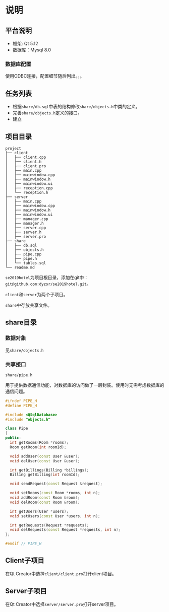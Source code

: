 # 说明

## 平台说明

* 框架: Qt 5.12
* 数据库：Mysql 8.0

### 数据库配置

使用ODBC连接，配置细节随后列出。。。

## 任务列表

* 根据`share/db.sql`中表的结构修改`share/objects.h`中类的定义。
* 完善`share/objects.h`定义的接口。
* 建立

## 项目目录

```
project
├── client
│   ├── client.cpp
│   ├── client.h
│   ├── client.pro
│   ├── main.cpp
│   ├── mainwindow.cpp
│   ├── mainwindow.h
│   ├── mainwindow.ui
│   ├── reception.cpp
│   └── reception.h
├── server
│   ├── main.cpp
│   ├── mainwindow.cpp
│   ├── mainwindow.h
│   ├── mainwindow.ui
│   ├── manager.cpp
│   ├── manager.h
│   ├── server.cpp
│   ├── server.h
│   ├── server.pro
├── share
│   ├── db.sql
│   ├── objects.h
│   ├── pipe.cpp
│   ├── pipe.h
│   └── tables.sql
└── readme.md
```

`se2019hotel`为项目根目录，添加在git中：`git@github.com:dyzsr/se2019hotel.git`。

`client`和`server`为两个子项目。

`share`中存放共享文件。

## share目录

### 数据对象

见`share/objects.h`

### 共享接口

`share/pipe.h`

用于提供数据通信功能，对数据库的访问做了一层封装。使用时无需考虑数据库的通信问题。

```  CPP
#ifndef PIPE_H
#define PIPE_H

#include <QSqlDatabase>
#include "objects.h"

class Pipe
{
public:
  int getRooms(Room *rooms);
  Room getRoom(int roomId);

  void addUser(const User &user);
  void delUser(const User &user);

  int getBillings(Billing *billings);
  Billing getBilling(int roomId);

  void sendRequest(const Request &request);

  void setRooms(const Room *rooms, int n);
  void addRoom(const Room &room);
  void delRoom(const Room &room);

  int getUsers(User *users);
  void setUsers(const User *users, int n);

  int getRequests(Request *requests);
  void delRequests(const Request *requests, int n);  
};

#endif // PIPE_H  
```


## Client子项目

在Qt Creator中选择`client/client.pro`打开client项目。


## Server子项目

在Qt Creator中选择`server/server.pro`打开server项目。
